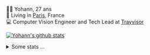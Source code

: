 <p>
  👨🏻 <bold>Yohann</bold>, 27 ans<br/>
  💼 Living in <a href="https://www.google.com/maps?q=paris">Paris</a>, France<br/>
  💻 Computer Vision Engineer and Tech Lead at <a href="https://trayvisor.com/">Trayvisor</a><br/>
</p>

<a href="https://github.com/anuraghazra/github-readme-stats"><img align="center" src="https://github-readme-stats-go94hl40s-yohann84l.vercel.app//api?username=yohann84L&show_icons=true&include_all_commits=true" alt="Yohann's github stats" /> </a>


<details>
  <summary>Some stats ...</summary><br/>
  

<!--START_SECTION:waka-->
![Code Time](http://img.shields.io/badge/Code%20Time-901%20hrs%2013%20mins-blue)

![Profile Views](http://img.shields.io/badge/Profile%20Views-0-blue)

**🐱 My GitHub Data** 

> 📦 440.6 kB Used in GitHub's Storage 
 > 
> 🏆 729 Contributions in the Year 2023
 > 
> 🚫 Not Opted to Hire
 > 
> 📜 24 Public Repositories 
 > 
> 🔑 21 Private Repositories 
 > 
**I'm an Early 🐤** 

```text
🌞 Morning                12242 commits       ████████░░░░░░░░░░░░░░░░░   31.57 % 
🌆 Daytime                21905 commits       ██████████████░░░░░░░░░░░   56.48 % 
🌃 Evening                4466 commits        ███░░░░░░░░░░░░░░░░░░░░░░   11.52 % 
🌙 Night                  169 commits         ░░░░░░░░░░░░░░░░░░░░░░░░░   00.44 % 
```
📅 **I'm Most Productive on Wednesday** 

```text
Monday                   7196 commits        █████░░░░░░░░░░░░░░░░░░░░   18.55 % 
Tuesday                  7143 commits        █████░░░░░░░░░░░░░░░░░░░░   18.42 % 
Wednesday                8784 commits        ██████░░░░░░░░░░░░░░░░░░░   22.65 % 
Thursday                 8167 commits        █████░░░░░░░░░░░░░░░░░░░░   21.06 % 
Friday                   6979 commits        ████░░░░░░░░░░░░░░░░░░░░░   18.00 % 
Saturday                 144 commits         ░░░░░░░░░░░░░░░░░░░░░░░░░   00.37 % 
Sunday                   369 commits         ░░░░░░░░░░░░░░░░░░░░░░░░░   00.95 % 
```


📊 **This Week I Spent My Time On** 

```text
🕑︎ Time Zone: Europe/Paris

💬 Programming Languages: 
Python                   7 hrs 44 mins       ██████████████████░░░░░░░   71.17 % 
Jupyter                  2 hrs 6 mins        █████░░░░░░░░░░░░░░░░░░░░   19.33 % 
YAML                     17 mins             █░░░░░░░░░░░░░░░░░░░░░░░░   02.72 % 
JSON                     12 mins             ░░░░░░░░░░░░░░░░░░░░░░░░░   01.99 % 
SQL                      9 mins              ░░░░░░░░░░░░░░░░░░░░░░░░░   01.43 % 

🔥 Editors: 
PyCharm                  9 hrs 30 mins       ██████████████████████░░░   87.33 % 
VS Code                  1 hr 22 mins        ███░░░░░░░░░░░░░░░░░░░░░░   12.67 % 

💻 Operating System: 
Mac                      10 hrs 52 mins      █████████████████████████   100.00 % 
```

**I Mostly Code in Python** 

```text
Python                   21 repos            ████████████░░░░░░░░░░░░░   50.00 % 
Jupyter Notebook         5 repos             ███░░░░░░░░░░░░░░░░░░░░░░   11.90 % 
JavaScript               3 repos             ██░░░░░░░░░░░░░░░░░░░░░░░   07.14 % 
HTML                     2 repos             █░░░░░░░░░░░░░░░░░░░░░░░░   04.76 % 
Shell                    1 repo              █░░░░░░░░░░░░░░░░░░░░░░░░   02.38 % 
```




 Last Updated on 30/11/2023 00:29:11 UTC
<!--END_SECTION:waka-->
